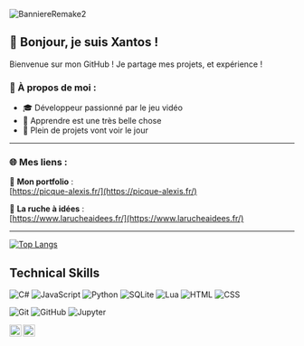 ![BanniereRemake2](https://github.com/user-attachments/assets/84de22f5-d0c7-4f80-8203-58ad15bd0b32)

## 👋 Bonjour, je suis Xantos ! 

Bienvenue sur mon GitHub ! Je partage mes projets, et expérience !

### 🌟 À propos de moi :
- 🎓 Développeur passionné par le jeu vidéo
- 🌱 Apprendre est une très belle chose 
- 🚀 Plein de projets vont voir le jour

---

### 🌐 Mes liens :

🐼 **Mon portfolio** :  
[https://picque-alexis.fr/](https://picque-alexis.fr/)

🐝 **La ruche à idées** :  
[https://www.larucheaidees.fr/](https://www.larucheaidees.fr/)

---

[![Top Langs](https://github-readme-stats.vercel.app/api/top-langs/?username=Xantos07&theme=onedark)](https://github.com/anuraghazra/github-readme-stats)

## Technical Skills

![C#](https://img.shields.io/badge/Code-C%23-8A2BE2?logo=csharp&logoColor=white)
![JavaScript](https://img.shields.io/badge/Code-JavaScript-F7DF1E?logo=javascript&logoColor=black)
![Python](https://img.shields.io/badge/Code-Python-3776AB?logo=python&logoColor=white)
![SQLite](https://img.shields.io/badge/Code-SQLite-003B57?logo=sqlite&logoColor=white)
![Lua](https://img.shields.io/badge/Code-Lua-2C2D72?logo=lua&logoColor=white)
![HTML](https://img.shields.io/badge/Code-HTML-E34F26?logo=html5&logoColor=white)
![CSS](https://img.shields.io/badge/Code-CSS-1572B6?logo=css3&logoColor=white)

![Git](https://img.shields.io/badge/Tool-Git-F05032?logo=git&logoColor=white)
![GitHub](https://img.shields.io/badge/Tool-GitHub-181717?logo=github&logoColor=white)
![Jupyter](https://img.shields.io/badge/Tool-Jupyter-F37626?logo=jupyter&logoColor=white)


<a href="https://www.linkedin.com/in/alexis-picque-248472230/">
  <img align="left" src="https://cdn.jsdelivr.net/gh/devicons/devicon/icons/linkedin/linkedin-original.svg" alt="LinkedIn" width="21px"/>
</a>

<a href="https://github.com/Xantos07">
  <img align="left" src="https://cdn.jsdelivr.net/gh/devicons/devicon/icons/github/github-original.svg" alt="GitHub" width="21px"/>
</a>
